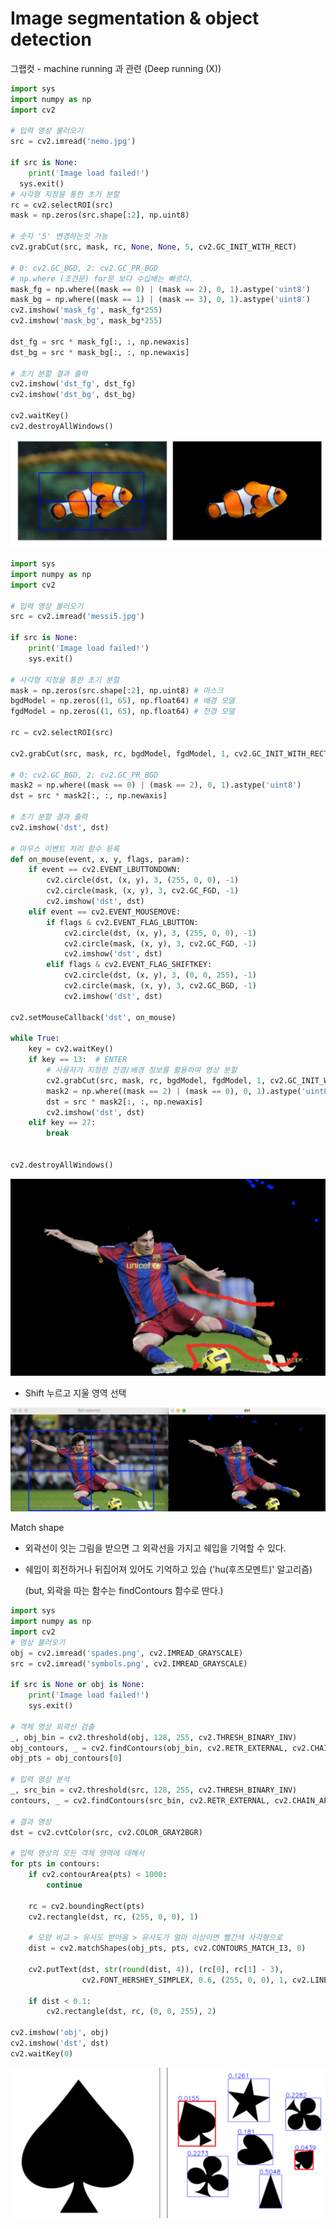 # Image segmentation & object detection

그랩컷 - machine running 과 관련 (Deep running (X))

```python
import sys
import numpy as np
import cv2

# 입력 영상 불러오기
src = cv2.imread('nemo.jpg')
  
if src is None:
	print('Image load failed!')
  sys.exit()
# 사각형 지정을 통한 초기 분할
rc = cv2.selectROI(src)
mask = np.zeros(src.shape[:2], np.uint8)

# 숫자 '5' 변경하는것 가능
cv2.grabCut(src, mask, rc, None, None, 5, cv2.GC_INIT_WITH_RECT)

# 0: cv2.GC_BGD, 2: cv2.GC_PR_BGD
# np.where (조건문) for문 보다 수십배는 빠르다.
mask_fg = np.where((mask == 0) | (mask == 2), 0, 1).astype('uint8')
mask_bg = np.where((mask == 1) | (mask == 3), 0, 1).astype('uint8')
cv2.imshow('mask_fg', mask_fg*255)
cv2.imshow('mask_bg', mask_bg*255)

dst_fg = src * mask_fg[:, :, np.newaxis]
dst_bg = src * mask_bg[:, :, np.newaxis]

# 초기 분할 결과 출력 
cv2.imshow('dst_fg', dst_fg) 
cv2.imshow('dst_bg', dst_bg)

cv2.waitKey()
cv2.destroyAllWindows()
```

![Image%20segmentation%20&%20object%20detection%208f52261b089a4ddd8214ee50f3fcd5be/Untitled.png](Image%20segmentation%20&%20object%20detection%208f52261b089a4ddd8214ee50f3fcd5be/Untitled.png)

```python
import sys
import numpy as np
import cv2

# 입력 영상 불러오기
src = cv2.imread('messi5.jpg')

if src is None:
    print('Image load failed!')
    sys.exit()

# 사각형 지정을 통한 초기 분할
mask = np.zeros(src.shape[:2], np.uint8) # 마스크 
bgdModel = np.zeros((1, 65), np.float64) # 배경 모델 
fgdModel = np.zeros((1, 65), np.float64) # 전경 모델

rc = cv2.selectROI(src)

cv2.grabCut(src, mask, rc, bgdModel, fgdModel, 1, cv2.GC_INIT_WITH_RECT)

# 0: cv2.GC_BGD, 2: cv2.GC_PR_BGD
mask2 = np.where((mask == 0) | (mask == 2), 0, 1).astype('uint8')
dst = src * mask2[:, :, np.newaxis]

# 초기 분할 결과 출력
cv2.imshow('dst', dst)

# 마우스 이벤트 처리 함수 등록
def on_mouse(event, x, y, flags, param):
    if event == cv2.EVENT_LBUTTONDOWN:
        cv2.circle(dst, (x, y), 3, (255, 0, 0), -1)
        cv2.circle(mask, (x, y), 3, cv2.GC_FGD, -1)
        cv2.imshow('dst', dst)
    elif event == cv2.EVENT_MOUSEMOVE:
        if flags & cv2.EVENT_FLAG_LBUTTON:
            cv2.circle(dst, (x, y), 3, (255, 0, 0), -1)
            cv2.circle(mask, (x, y), 3, cv2.GC_FGD, -1)
            cv2.imshow('dst', dst)
        elif flags & cv2.EVENT_FLAG_SHIFTKEY:
            cv2.circle(dst, (x, y), 3, (0, 0, 255), -1)
            cv2.circle(mask, (x, y), 3, cv2.GC_BGD, -1)
            cv2.imshow('dst', dst)

cv2.setMouseCallback('dst', on_mouse)
  
while True:
    key = cv2.waitKey()
    if key == 13:  # ENTER
        # 사용자가 지정한 전경/배경 정보를 활용하여 영상 분할
        cv2.grabCut(src, mask, rc, bgdModel, fgdModel, 1, cv2.GC_INIT_WITH_MASK) 
        mask2 = np.where((mask == 2) | (mask == 0), 0, 1).astype('uint8')
        dst = src * mask2[:, :, np.newaxis]
        cv2.imshow('dst', dst)
    elif key == 27:
        break

    
cv2.destroyAllWindows()
```

![Image%20segmentation%20&%20object%20detection%208f52261b089a4ddd8214ee50f3fcd5be/Untitled%201.png](Image%20segmentation%20&%20object%20detection%208f52261b089a4ddd8214ee50f3fcd5be/Untitled%201.png)

- Shift  누르고 지울 영역 선택

![Image%20segmentation%20&%20object%20detection%208f52261b089a4ddd8214ee50f3fcd5be/Untitled%202.png](Image%20segmentation%20&%20object%20detection%208f52261b089a4ddd8214ee50f3fcd5be/Untitled%202.png)

Match shape

- 외곽선이 잇는 그림을 받으면 그 외곽선을 가지고 쉐입을 기억할 수 있다.
- 쉐입이 회전하거나 뒤집어져 있어도 기억하고 있습 ('hu(후즈모멘트)' 알고리즘)

    (but, 외곽을 따는 함수는 findContours 함수로 딴다.)

```python
import sys
import numpy as np
import cv2
# 영상 불러오기
obj = cv2.imread('spades.png', cv2.IMREAD_GRAYSCALE) 
src = cv2.imread('symbols.png', cv2.IMREAD_GRAYSCALE)

if src is None or obj is None:
    print('Image load failed!')
    sys.exit()

# 객체 영상 외곽선 검출
_, obj_bin = cv2.threshold(obj, 128, 255, cv2.THRESH_BINARY_INV)
obj_contours, _ = cv2.findContours(obj_bin, cv2.RETR_EXTERNAL, cv2.CHAIN_APPROX_NONE) 
obj_pts = obj_contours[0]

# 입력 영상 분석
_, src_bin = cv2.threshold(src, 128, 255, cv2.THRESH_BINARY_INV)
contours, _ = cv2.findContours(src_bin, cv2.RETR_EXTERNAL, cv2.CHAIN_APPROX_NONE)

# 결과 영상
dst = cv2.cvtColor(src, cv2.COLOR_GRAY2BGR)

# 입력 영상의 모든 객체 영역에 대해서 
for pts in contours:
    if cv2.contourArea(pts) < 1000:
        continue
    
    rc = cv2.boundingRect(pts)
    cv2.rectangle(dst, rc, (255, 0, 0), 1)

    # 모양 비교 > 유사도 받아옴 > 유사도가 얼마 이상이면 빨간색 사각형으로 
    dist = cv2.matchShapes(obj_pts, pts, cv2.CONTOURS_MATCH_I3, 0)
    
    cv2.putText(dst, str(round(dist, 4)), (rc[0], rc[1] - 3),
                cv2.FONT_HERSHEY_SIMPLEX, 0.6, (255, 0, 0), 1, cv2.LINE_AA)
      
    if dist < 0.1:
        cv2.rectangle(dst, rc, (0, 0, 255), 2)

cv2.imshow('obj', obj)
cv2.imshow('dst', dst)
cv2.waitKey(0)
```

![Image%20segmentation%20&%20object%20detection%208f52261b089a4ddd8214ee50f3fcd5be/Untitled%203.png](Image%20segmentation%20&%20object%20detection%208f52261b089a4ddd8214ee50f3fcd5be/Untitled%203.png)